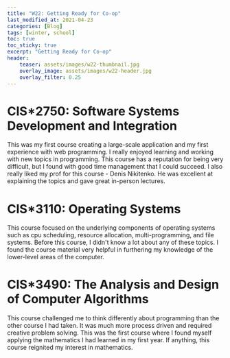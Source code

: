```yaml
---
title: "W22: Getting Ready for Co-op"
last_modified_at: 2021-04-23
categories: [Blog]
tags: [winter, school]
toc: true
toc_sticky: true
excerpt: "Getting Ready for Co-op"
header:
    teaser: assets/images/w22-thumbnail.jpg
    overlay_image: assets/images/w22-header.jpg
    overlay_filter: 0.25
---
```


# CIS*2750: Software Systems Development and Integration
This was my first course creating a large-scale application and my first experience with web programming. I really enjoyed learning and working with new topics in programming. This course has a reputation for being very difficult, but I found with good time management that I could succeed. I also really liked my prof for this course - Denis Nikitenko. He was excellent at explaining the topics and gave great in-person lectures.

# CIS*3110: Operating Systems
This course focused on the underlying components of operating systems such as cpu scheduling, resource allocation, multi-programming, and file systems. Before this course, I didn't know a lot about any of these topics. I found the course material very helpful in furthering my knowledge of the lower-level areas of the computer.

# CIS*3490: The Analysis and Design of Computer Algorithms
This course challenged me to think differently about programming than the other course I had taken. It was much more process driven and required creative problem solving. This was the first course where I found myself applying the mathematics I had learned in my first year. If anything, this course reignited my interest in mathematics.